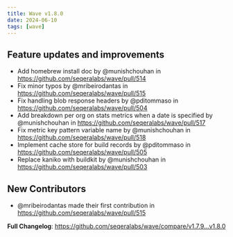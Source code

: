 ```yaml
---
title: Wave v1.8.0
date: 2024-06-10
tags: [wave]
---
```


## Feature updates and improvements

- Add homebrew install doc by @munishchouhan in https://github.com/seqeralabs/wave/pull/514
- Fix minor typos by @mribeirodantas in https://github.com/seqeralabs/wave/pull/515
- Fix handling blob response headers by @pditommaso in https://github.com/seqeralabs/wave/pull/504
- Add breakdown per org on stats metrics when a date is specified by @munishchouhan in https://github.com/seqeralabs/wave/pull/517
- Fix metric key pattern variable name by @munishchouhan in https://github.com/seqeralabs/wave/pull/518
- Implement cache store for build records by @pditommaso in https://github.com/seqeralabs/wave/pull/505
- Replace kaniko with buildkit by @munishchouhan in https://github.com/seqeralabs/wave/pull/503

## New Contributors

- @mribeirodantas made their first contribution in https://github.com/seqeralabs/wave/pull/515

**Full Changelog**: https://github.com/seqeralabs/wave/compare/v1.7.9...v1.8.0
